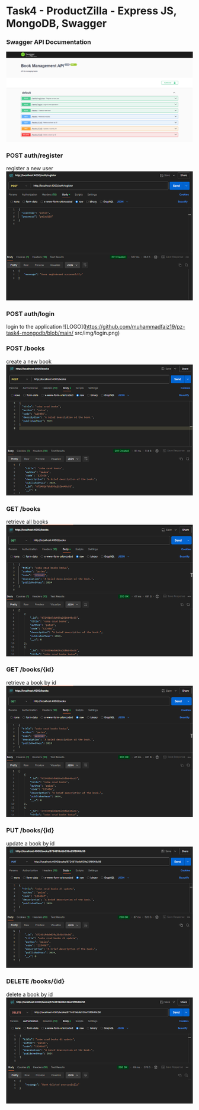 # Task4 - ProductZilla - Express JS, MongoDB, Swagger

### Swagger API Documentation
![LOGO](https://github.com/muhammadfaiz19/pz-task4-mongodb/blob/main/src/img/swagger-documentation.png)

### POST auth/register
register a new user
![LOGO](https://github.com/muhammadfaiz19/pz-task4-mongodb/blob/main/src/img/register.png)

### POST auth/login
login to the application
![LOGO](https://github.com/muhammadfaiz19/pz-task4-mongodb/blob/main/
src/img/login.png)

### POST /books
create a new book
![LOGO](https://github.com/muhammadfaiz19/pz-task4-mongodb/blob/main/src/img/create-book.png)

### GET /books
retrieve all books
![LOGO](https://github.com/muhammadfaiz19/pz-task4-mongodb/blob/main/src/img/get-all-books.png)

### GET /books/{id}
retrieve a book by id
![LOGO](https://github.com/muhammadfaiz19/pz-task4-mongodb/blob/main/src/img/get-all-books.png)

### PUT /books/{id}
update a book by id
![LOGO](https://github.com/muhammadfaiz19/pz-task4-mongodb/blob/main/src/img/update-book.png)

### DELETE /books/{id}
delete a book by id
![LOGO](https://github.com/muhammadfaiz19/pz-task4-mongodb/blob/main/src/img/delete-book.png)



